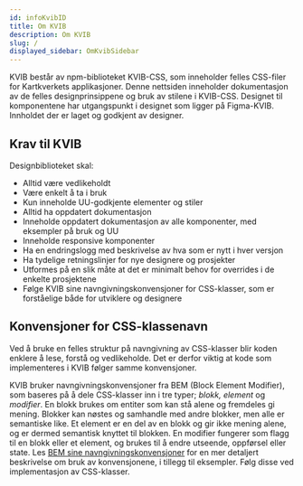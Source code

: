 ```yaml
---
id: infoKvibID
title: Om KVIB
description: Om KVIB
slug: /
displayed_sidebar: OmKvibSidebar
---
```


KVIB består av npm-biblioteket KVIB-CSS, som inneholder felles CSS-filer for Kartkverkets applikasjoner.
Denne nettsiden inneholder dokumentasjon av de felles designprinsippene og bruk av stilene i KVIB-CSS. Designet til komponentene har utgangspunkt i designet som ligger på Figma-KVIB. Innholdet der er laget og godkjent av designer.

## Krav til KVIB

Designbiblioteket skal:

* Alltid være vedlikeholdt
* Være enkelt å ta i bruk
* Kun inneholde UU-godkjente elementer og stiler
* Alltid ha oppdatert dokumentasjon
* Inneholde oppdatert dokumentasjon av alle komponenter, med eksempler på bruk og UU
* Inneholde responsive komponenter
* Ha en endringslogg med beskrivelse av hva som er nytt i hver versjon
* Ha tydelige retningslinjer for nye designere og prosjekter
* Utformes på en slik måte at det er minimalt behov for overrides i de enkelte prosjektene
* Følge KVIB sine navngivningskonvensjoner for CSS-klasser, som er forståelige både for utviklere og designere


## Konvensjoner for CSS-klassenavn
Ved å bruke en felles struktur på navngivning av CSS-klasser blir koden enklere å lese, forstå og vedlikeholde. Det er derfor viktig at kode som implementeres i KVIB følger samme konvensjoner.

KVIB bruker navngivningskonvensjoner fra BEM (Block Element Modifier), som baseres på å dele CSS-klasser inn i tre typer; _blokk, element_ og _modifier_. En blokk brukes om entiter som kan stå alene og fremdeles gi mening.
Blokker kan nøstes og samhandle med andre blokker, men alle er semantiske like.
Et element er en del av en blokk og gir ikke mening alene, og er dermed semantisk knyttet til blokken. En modifier fungerer som flagg til en blokk eller et element, og brukes til å endre utseende, oppførsel eller state.
Les <a href="http://getbem.com/naming/" class="underline"> BEM sine navngivningskonvensjoner</a> for en mer detaljert beskrivelse om bruk av konvensjonene, i tillegg til eksempler. Følg disse ved implementasjon av CSS-klasser. 


